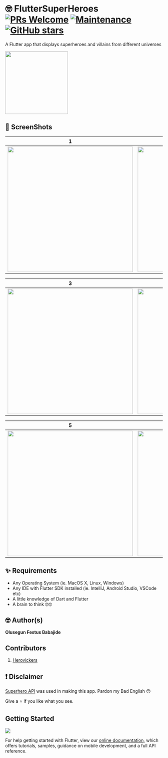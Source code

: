 # 🤓 FlutterSuperHeroes [![PRs Welcome](https://img.shields.io/badge/PRs-welcome-brightgreen.svg?style=flat-square)](http://makeapullrequest.com) [![Maintenance](https://img.shields.io/badge/Maintained%3F-yes-green.svg)](https://GitHub.com/JideGuru/FlutterSuperHeroes/graphs/commit-activity) [![GitHub stars](https://img.shields.io/github/stars/JideGuru/FlutterSuperHeroes.svg?style=social&label=Star)](https://github.com/JideGuru/FlutterSuperHeroes/stargazers/)

A Flutter app that displays superheroes and villains from different universes

<a href="https://play.google.com/store/apps/details?id=com.jideguru.superhero_app"><img src="https://play.google.com/intl/en_us/badges/static/images/badges/en_badge_web_generic.png" width="200"></img></a>

## 📸 ScreenShots

| 1                                                                                                                            | 2                                                                                                                            |
| ---------------------------------------------------------------------------------------------------------------------------- | ---------------------------------------------------------------------------------------------------------------------------- |
| <img src="https://user-images.githubusercontent.com/19398044/57809846-5056ae80-775e-11e9-8d40-282a66c43baa.png" width="400"> | <img src="https://user-images.githubusercontent.com/19398044/57809856-5ba9da00-775e-11e9-9a04-07587d13ff13.png" width="400"> |

| 3                                                                                                                            | 4                                                                                                                            |
| ---------------------------------------------------------------------------------------------------------------------------- | ---------------------------------------------------------------------------------------------------------------------------- |
| <img src="https://user-images.githubusercontent.com/19398044/58125050-93ee6400-7c07-11e9-8a5f-b1166c5c8bf8.png" width="400"> | <img src="https://user-images.githubusercontent.com/19398044/58125040-8df88300-7c07-11e9-92ea-4d2838722bb9.png" width="400"> |

| 5                                    | 6                                    |
| ------------------------------------ | ------------------------------------ |
| <img src="assets/1.jpg" width="400"> | <img src="assets/2.jpg" width="400"> |

## ✨ Requirements

- Any Operating System (ie. MacOS X, Linux, Windows)
- Any IDE with Flutter SDK installed (ie. IntelliJ, Android Studio, VSCode etc)
- A little knowledge of Dart and Flutter
- A brain to think 🤓🤓

## 🤓 Author(s)

**Olusegun Festus Babajide**

## Contributors

1. [Herovickers](https://github.com/herovickers)

## ❗️ Disclaimer

[Superhero API](https://akabab.github.io/superhero-api/api/) was used in making
this app. Pardon my Bad English 😔

Give a ⭐️ if you like what you see.

## Getting Started

![](https://venturebeat.com/wp-content/uploads/2019/02/google-flutter-logo-white.png?fit=400%2C200&strip=all)

For help getting started with Flutter, view our
[online documentation](https://flutter.dev/docs), which offers tutorials,
samples, guidance on mobile development, and a full API reference.
